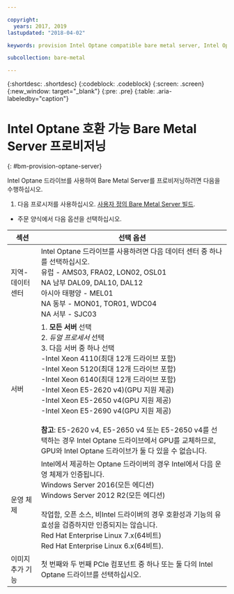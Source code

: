 ```yaml
---

copyright:
  years: 2017, 2019
lastupdated: "2018-04-02"

keywords: provision Intel Optane compatible bare metal server, Intel Optane, optane 

subcollection: bare-metal

---
```


{:shortdesc: .shortdesc}
{:codeblock: .codeblock}
{:screen: .screen}
{:new_window: target="_blank"}
{:pre: .pre}
{:table: .aria-labeledby="caption"}

# Intel Optane 호환 가능 Bare Metal Server 프로비저닝
{: #bm-provision-optane-server}

Intel Optane 드라이브를 사용하여 Bare Metal Server를 프로비저닝하려면 다음을 수행하십시오.
1. 다음 프로시저를 사용하십시오. [사용자 정의 Bare Metal Server 빌드](/docs/infrastructure/bare-metal?topic=bare-metal-ordering-baremetal-server).
* 주문 양식에서 다음 옵션을 선택하십시오.

|섹션|선택 옵션
|------|------|
|지역-데이터 센터|Intel Optane 드라이브를 사용하려면 다음 데이터 센터 중 하나를 선택하십시오.<br>유럽 - AMS03, FRA02, LON02, OSL01<br>NA 남부 DAL09, DAL10, DAL12<br>아시아 태평양 - MEL01<br>NA 동부 - MON01, TOR01, WDC04<br>NA 서부 - SJC03<br>|
|서버|1. **모든 서버** 선택<br>2. *듀얼 프로세서* 선택<br>3. 다음 서버 중 하나 선택<br>-Intel Xeon 4110(최대 12개 드라이브 포함)<br>-Intel Xeon 5120(최대 12개 드라이브 포함)<br>-Intel Xeon 6140(최대 12개 드라이브 포함)<br>-Intel Xeon E5-2620 v4)(GPU 지원 제공)<br>-Intel Xeon E5-2650 v4(GPU 지원 제공)<br>-Intel Xeon E5-2690 v4(GPU 지원 제공)<br><br>  **참고**: E5-2620 v4, E5-2650 v4 또는 E5-2650 v4를 선택하는 경우 Intel Optane 드라이브에서 GPU를 교체하므로, GPU와 Intel Optane 드라이브가 둘 다 있을 수 없습니다.|
|운영 체제|Intel에서 제공하는 Optane 드라이버의 경우 Intel에서 다음 운영 체제가 인증됩니다.<br>Windows Server 2016(모든 에디션)<br>Windows Server 2012 R2(모든 에디션)<br><br>작업함, 오픈 소스, 비Intel 드라이버의 경우 호환성과 기능의 유효성을 검증하지만 인증되지는 않습니다.<br>Red Hat Enterprise Linux 7.x(64비트)<br>Red Hat Enterprise Linux 6.x(64비트).
|이미지 추가 기능| 첫 번째와 두 번째 PCIe 컴포넌트 중 하나 또는 둘 다의 Intel Optane 드라이브를 선택하십시오.|
